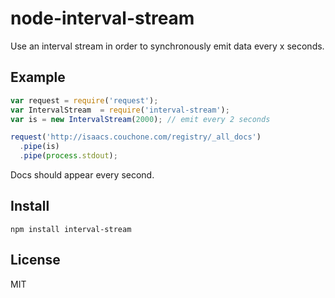 # node-interval-stream
Use an interval stream in order to synchronously emit data
every x seconds.

## Example
```javascript
var request = require('request');
var IntervalStream  = require('interval-stream');
var is = new IntervalStream(2000); // emit every 2 seconds

request('http://isaacs.couchone.com/registry/_all_docs')
  .pipe(is)
  .pipe(process.stdout);
```
Docs should appear every second.

## Install
`npm install interval-stream`

## License
MIT
